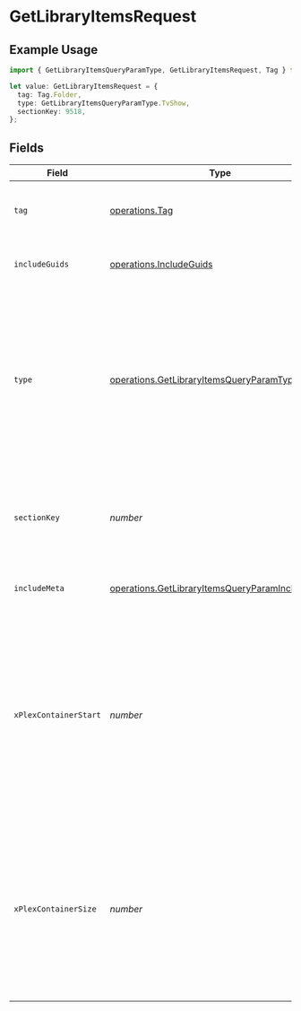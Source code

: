 # GetLibraryItemsRequest

## Example Usage

```typescript
import { GetLibraryItemsQueryParamType, GetLibraryItemsRequest, Tag } from "@lukehagar/plexjs/sdk/models/operations";

let value: GetLibraryItemsRequest = {
  tag: Tag.Folder,
  type: GetLibraryItemsQueryParamType.TvShow,
  sectionKey: 9518,
};
```

## Fields

| Field                                                                                                                                                                                     | Type                                                                                                                                                                                      | Required                                                                                                                                                                                  | Description                                                                                                                                                                               | Example                                                                                                                                                                                   |
| ----------------------------------------------------------------------------------------------------------------------------------------------------------------------------------------- | ----------------------------------------------------------------------------------------------------------------------------------------------------------------------------------------- | ----------------------------------------------------------------------------------------------------------------------------------------------------------------------------------------- | ----------------------------------------------------------------------------------------------------------------------------------------------------------------------------------------- | ----------------------------------------------------------------------------------------------------------------------------------------------------------------------------------------- |
| `tag`                                                                                                                                                                                     | [operations.Tag](../../../sdk/models/operations/tag.md)                                                                                                                                   | :heavy_check_mark:                                                                                                                                                                        | A key representing a specific tag within the section.                                                                                                                                     |                                                                                                                                                                                           |
| `includeGuids`                                                                                                                                                                            | [operations.IncludeGuids](../../../sdk/models/operations/includeguids.md)                                                                                                                 | :heavy_minus_sign:                                                                                                                                                                        | Adds the Guids object to the response<br/>                                                                                                                                                | 1                                                                                                                                                                                         |
| `type`                                                                                                                                                                                    | [operations.GetLibraryItemsQueryParamType](../../../sdk/models/operations/getlibraryitemsqueryparamtype.md)                                                                               | :heavy_minus_sign:                                                                                                                                                                        | The type of media to retrieve.<br/>1 = movie<br/>2 = show<br/>3 = season<br/>4 = episode<br/>E.g. A movie library will not return anything with type 3 as there are no seasons for movie libraries<br/> | 2                                                                                                                                                                                         |
| `sectionKey`                                                                                                                                                                              | *number*                                                                                                                                                                                  | :heavy_check_mark:                                                                                                                                                                        | The unique key of the Plex library. <br/>Note: This is unique in the context of the Plex server.<br/>                                                                                     | 9518                                                                                                                                                                                      |
| `includeMeta`                                                                                                                                                                             | [operations.GetLibraryItemsQueryParamIncludeMeta](../../../sdk/models/operations/getlibraryitemsqueryparamincludemeta.md)                                                                 | :heavy_minus_sign:                                                                                                                                                                        | Adds the Meta object to the response<br/>                                                                                                                                                 | 1                                                                                                                                                                                         |
| `xPlexContainerStart`                                                                                                                                                                     | *number*                                                                                                                                                                                  | :heavy_minus_sign:                                                                                                                                                                        | The index of the first item to return. If not specified, the first item will be returned.<br/>If the number of items exceeds the limit, the response will be paginated.<br/>By default this is 0<br/> | 0                                                                                                                                                                                         |
| `xPlexContainerSize`                                                                                                                                                                      | *number*                                                                                                                                                                                  | :heavy_minus_sign:                                                                                                                                                                        | The number of items to return. If not specified, all items will be returned.<br/>If the number of items exceeds the limit, the response will be paginated.<br/>By default this is 50<br/> | 50                                                                                                                                                                                        |
